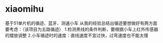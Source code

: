 # xiaomihu
基于51单片机的循迹、蓝牙、测速小车
从我的经验总结出循迹要想做好有两方面要考虑：（该项目为五路循迹）
1.检测黑线的条件判断，要根据小车上红外传感器的摆放调整
2.小车循迹时的速度：直线速度不宜过快，过弯速度也不能太慢

